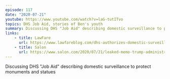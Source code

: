 ```yaml
---
episode: 117
date: "2020-07-21"
youtube: https://www.youtube.com/watch?v=laG-tutITvo
topics: DHS Job Aid, stories of Ben's youth
summary: Discussing DHS "Job Aid" describing domestic surveillance to protect monuments and statues
links:
    - title: LawFare
      url: https://www.lawfareblog.com/dhs-authorizes-domestic-surveillance-protect-statues-and-monuments
    - title: Salon
      url: https://www.salon.com/2020/07/21/leaked-memo-trump-administration-authorized-domestic-surveillance-of-protests-to-protect-statues
---
```


Discussing DHS "Job Aid" describing domestic surveillance to protect monuments and statues
